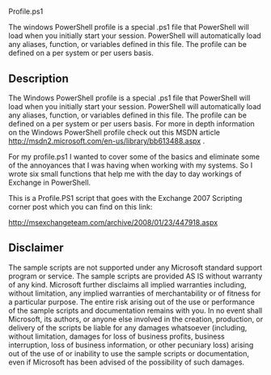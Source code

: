 #

Profile.ps1

The windows PowerShell profile is a special .ps1 file that PowerShell will load when you initially start your session. PowerShell will automatically load any aliases, function, or variables defined in this file. The profile can be defined on a per system or per users basis.

## Description

The Windows PowerShell profile is a special .ps1 file that PowerShell will load when you initially start your session. PowerShell will automatically load any aliases, function, or variables defined in this file. The profile can be defined on a per system or per users basis. For more in depth information on the Windows PowerShell profile check out this MSDN article http://msdn2.microsoft.com/en-us/library/bb613488.aspx .

For my profile.ps1 I wanted to cover some of the basics and eliminate some of the annoyances that I was having when working with my systems. So I wrote six small functions that help me with the day to day workings of Exchange in PowerShell.

This is a Profile.PS1 script that goes with the Exchange 2007 Scripting corner post which you can find on this link:

http://msexchangeteam.com/archive/2008/01/23/447918.aspx

## Disclaimer

The sample scripts are not supported under any Microsoft standard support program or service. The sample scripts are provided AS IS without warranty of any kind. Microsoft further disclaims all implied warranties including, without limitation, any implied warranties of merchantability or of fitness for a particular purpose. The entire risk arising out of the use or performance of the sample scripts and documentation remains with you. In no event shall Microsoft, its authors, or anyone else involved in the creation, production, or delivery of the scripts be liable for any damages whatsoever (including, without limitation, damages for loss of business profits, business interruption, loss of business information, or other pecuniary loss) arising out of the use of or inability to use the sample scripts or documentation, even if Microsoft has been advised of the possibility of such damages.